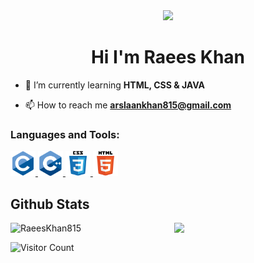<div id="header" align="center">

  <img src="https://camo.githubusercontent.com/8bf6f6d78abc81fcf9c49f10649423e73ea44bc248e83aaae8759d401c829a84/68747470733a2f2f70687973696373677572756b756c2e66696c65732e776f726470726573732e636f6d2f323031392f30322f6368617261637465722d312e676966" width="300"/>

</div>

<h1 align="center">Hi I'm Raees Khan </h1>

- 🌱 I’m currently learning **HTML, CSS & JAVA**



- 📫 How to reach me **arslaankhan815@gmail.com**

<h3 align="left">Languages and Tools:</h3>

<p align="left"> <a href="https://www.cprogramming.com/" target="_blank" rel="noreferrer"> <img src="https://raw.githubusercontent.com/devicons/devicon/master/icons/c/c-original.svg" alt="c" width="40" height="40"/> </a> <a href="https://www.w3schools.com/cpp/" target="_blank" rel="noreferrer"> <img src="https://raw.githubusercontent.com/devicons/devicon/master/icons/cplusplus/cplusplus-original.svg" alt="cplusplus" width="40" height="40"/> </a> <a href="https://www.w3schools.com/css/" target="_blank" rel="noreferrer"> <img src="https://raw.githubusercontent.com/devicons/devicon/master/icons/css3/css3-original-wordmark.svg" alt="css3" width="40" height="40"/> </a> <a href="https://www.w3.org/html/" target="_blank" rel="noreferrer"> <img src="https://raw.githubusercontent.com/devicons/devicon/master/icons/html5/html5-original-wordmark.svg" alt="html5" width="40" height="40"/> </a> </p>





## Github Stats



<p>

  <img src="https://github-readme-stats.vercel.app/api/top-langs/?username=RaeesKhan815&layout=compact&theme=white" alt="RaeesKhan815" width="48%" >

  <img src="https://github-readme-stats.vercel.app/api?username=RaeesKhan815&&show_icons=true&theme=graywhite" align="right" width="48%">

</p>







![Visitor Count](https://profile-counter.glitch.me/{RaeesKhan815}/count.svg)


